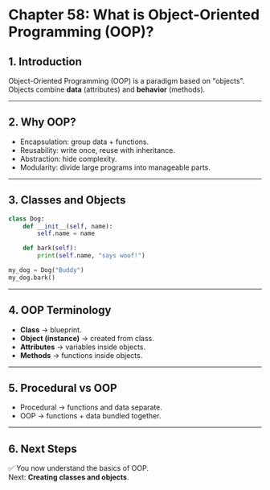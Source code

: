 # Chapter 58: What is Object-Oriented Programming (OOP)?

## 1. Introduction
Object-Oriented Programming (OOP) is a paradigm based on "objects".  
Objects combine **data** (attributes) and **behavior** (methods).

---

## 2. Why OOP?
- Encapsulation: group data + functions.  
- Reusability: write once, reuse with inheritance.  
- Abstraction: hide complexity.  
- Modularity: divide large programs into manageable parts.  

---

## 3. Classes and Objects
```python
class Dog:
    def __init__(self, name):
        self.name = name

    def bark(self):
        print(self.name, "says woof!")

my_dog = Dog("Buddy")
my_dog.bark()
```

---

## 4. OOP Terminology
- **Class** → blueprint.  
- **Object (instance)** → created from class.  
- **Attributes** → variables inside objects.  
- **Methods** → functions inside objects.  

---

## 5. Procedural vs OOP
- Procedural → functions and data separate.  
- OOP → functions + data bundled together.  

---

## 6. Next Steps
✅ You now understand the basics of OOP.  
Next: **Creating classes and objects**.
